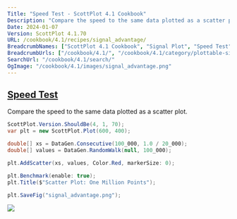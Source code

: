 ```yaml
---
Title: "Speed Test - ScottPlot 4.1 Cookbook"
Description: "Compare the speed to the same data plotted as a scatter plot."
Date: 2024-01-07
Version: ScottPlot 4.1.70
URL: /cookbook/4.1/recipes/signal_advantage/
BreadcrumbNames: ["ScottPlot 4.1 Cookbook", "Signal Plot", "Speed Test"]
BreadcrumbUrls: ["/cookbook/4.1/", "/cookbook/4.1/category/plottable-signal-plot", "/cookbook/4.1/recipes/signal_advantage/"]
SearchUrl: "/cookbook/4.1/search/"
OgImage: "/cookbook/4.1/images/signal_advantage.png"
---
```


<h2><a id='speed-test' href='/cookbook/4.1/recipes/signal_advantage/'>Speed Test</a></h2>

Compare the speed to the same data plotted as a scatter plot.

```cs
ScottPlot.Version.ShouldBe(4, 1, 70);
var plt = new ScottPlot.Plot(600, 400);

double[] xs = DataGen.Consecutive(100_000, 1.0 / 20_000);
double[] values = DataGen.RandomWalk(null, 100_000);

plt.AddScatter(xs, values, Color.Red, markerSize: 0);

plt.Benchmark(enable: true);
plt.Title($"Scatter Plot: One Million Points");

plt.SaveFig("signal_advantage.png");
```

<img src='../../images/signal_advantage.png' class='d-block mx-auto my-5' />


